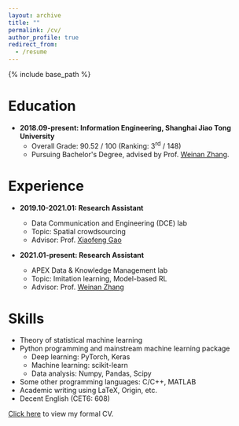 ```yaml
---
layout: archive
title: ""
permalink: /cv/
author_profile: true
redirect_from:
  - /resume
---
```


{% include base_path %}

Education
======
* **2018.09-present: Information Engineering, Shanghai Jiao Tong University**
  * Overall Grade: 90.52 / 100 (Ranking: 3<sup>rd</sup> / 148)
  * Pursuing Bachelor's Degree, advised by Prof. [Weinan Zhang](https://wnzhang.net).

Experience
======
* **2019.10-2021.01: Research Assistant**
  * Data Communication and Engineering (DCE) lab
  * Topic: Spatial crowdsourcing
  * Advisor: Prof. [Xiaofeng Gao](https://www.cs.sjtu.edu.cn/~gao-xf/)

* **2021.01-present: Research Assistant**
  * APEX Data & Knowledge Management lab
  * Topic: Imitation learning, Model-based RL
  * Advisor: Prof. [Weinan Zhang](https://wnzhang.net)
  
Skills
======
* Theory of statistical machine learning
* Python programming and mainstream machine learning package
  * Deep learning: PyTorch, Keras
  * Machine learning: scikit-learn
  * Data analysis: Numpy, Pandas, Scipy
* Some other programming languages: C/C++, MATLAB
* Academic writing using LaTeX, Origin, etc.
* Decent English (CET6: 608)

<!-- Projects
======
* **2021.05-2021.06: Data Mining and Predicting on *AceMap***

This is the final project for course *EE226*, *Big Data Mining (AI)*, in SJTU. We are required to conduct node classification and link prediction tasks on an academic citation network called *AceMap*. My group proposes simple and effective solutions and achieves an outstanding performance.

**Codes:** [click here](https://github.com/SkyRiver-2000/EE226-Final-Project) to visit our GitHub repository  
**Paper:** [click here](../files/EE226-report.pdf) for our solution paper

* **2021.03-2021.05: MALib: A Parallel Framework for Population-based Multi-agent Reinforcement Learning**

MALib is a parallel framework of population-based learning nested with (multi-agent) reinforcement learning (RL) methods. I mainly focus on the implementation of some imitation learning metrics and algorithms, which have not been released yet (might come up soon).

**Codes:** [click here](https://github.com/sjtu-marl/malib) to visit our GitHub repository

* **2020.05-2020.06: Imitation Learning for Control in 2048 Games**

This is the final project for course *EE228*, *Machine Learning (AI)*, in SJTU. We are required to train an agent with supervisions from the Expectimax, a powerful planning based agent, to achieve high scores in an 2048 game. I combine two convolution architectures into a novel one, fine tune the parameters, and obtain one of the most powerful agent in the class.

**Codes:** [click here](https://github.com/SkyRiver-2000/EE228-Final-Assignment) to visit my GitHub repository
  
Talks
======
  <ul>{% for post in site.talks %}
    {% include archive-single-talk-cv.html %}
  {% endfor %}</ul> -->
  
[Click here](../files/CV.pdf) to view my formal CV.

<!-- <iframe src="../files/CV.pdf" style="width: 100%;height: 100%;border: none;"></iframe> -->
